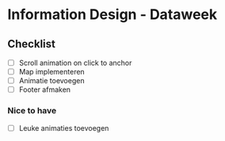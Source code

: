 # Information Design - Dataweek
## Checklist
- [ ] Scroll animation on click to anchor
- [ ] Map implementeren
- [ ] Animatie toevoegen
- [ ] Footer afmaken

### Nice to have
- [ ] Leuke animaties toevoegen
